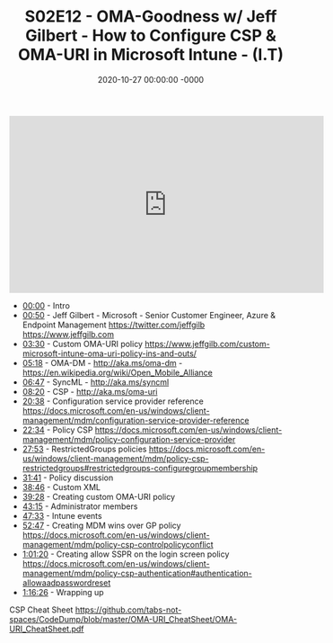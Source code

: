 ﻿---
layout: post
title: "S02E12 - OMA-Goodness w/ Jeff Gilbert - How to Configure CSP & OMA-URI in Microsoft Intune - (I.T)"
date: 2020-10-27 00:00:00 -0000
categories:
---

<iframe loading="lazy" width="560" height="315" src="https://www.youtube.com/embed/rDzHJwG-Vjk" title="YouTube video player" frameborder="0" allow="accelerometer; autoplay; clipboard-write; encrypted-media; gyroscope; picture-in-picture" allowfullscreen></iframe>

* [00:00](https://www.youtube.com/watch?v=rDzHJwG-Vjk&t=0s) - Intro
* [00:50](https://www.youtube.com/watch?v=rDzHJwG-Vjk&t=50s) - Jeff Gilbert - Microsoft - Senior Customer Engineer, Azure & Endpoint Management
https://twitter.com/jeffgilb
https://www.jeffgilb.com
* [03:30](https://www.youtube.com/watch?v=rDzHJwG-Vjk&t=210s) - Custom OMA-URI policy
https://www.jeffgilb.com/custom-microsoft-intune-oma-uri-policy-ins-and-outs/
* [05:18](https://www.youtube.com/watch?v=rDzHJwG-Vjk&t=318s) - OMA-DM - http://aka.ms/oma-dm - https://en.wikipedia.org/wiki/Open_Mobile_Alliance
* [06:47](https://www.youtube.com/watch?v=rDzHJwG-Vjk&t=407s) - SyncML - http://aka.ms/syncml
* [08:20](https://www.youtube.com/watch?v=rDzHJwG-Vjk&t=500s) - CSP - http://aka.ms/oma-uri
* [20:38](https://www.youtube.com/watch?v=rDzHJwG-Vjk&t=1238s) - Configuration service provider reference
https://docs.microsoft.com/en-us/windows/client-management/mdm/configuration-service-provider-reference
* [22:34](https://www.youtube.com/watch?v=rDzHJwG-Vjk&t=1354s) - Policy CSP
https://docs.microsoft.com/en-us/windows/client-management/mdm/policy-configuration-service-provider
* [27:53](https://www.youtube.com/watch?v=rDzHJwG-Vjk&t=1673s) - RestrictedGroups policies
https://docs.microsoft.com/en-us/windows/client-management/mdm/policy-csp-restrictedgroups#restrictedgroups-configuregroupmembership
* [31:41](https://www.youtube.com/watch?v=rDzHJwG-Vjk&t=1901s) - Policy discussion
* [38:46](https://www.youtube.com/watch?v=rDzHJwG-Vjk&t=2326s) - Custom XML
* [39:28](https://www.youtube.com/watch?v=rDzHJwG-Vjk&t=2368s) - Creating custom OMA-URI policy
* [43:15](https://www.youtube.com/watch?v=rDzHJwG-Vjk&t=2595s) - Administrator members
* [47:33](https://www.youtube.com/watch?v=rDzHJwG-Vjk&t=2853s) - Intune events
* [52:47](https://www.youtube.com/watch?v=rDzHJwG-Vjk&t=3167s) - Creating MDM wins over GP policy
https://docs.microsoft.com/en-us/windows/client-management/mdm/policy-csp-controlpolicyconflict
* [1:01:20](https://www.youtube.com/watch?v=rDzHJwG-Vjk&t=140s) - Creating allow SSPR on the login screen policy
https://docs.microsoft.com/en-us/windows/client-management/mdm/policy-csp-authentication#authentication-allowaadpasswordreset
* [1:16:26](https://www.youtube.com/watch?v=rDzHJwG-Vjk&t=1046s) - Wrapping up

CSP Cheat Sheet
https://github.com/tabs-not-spaces/CodeDump/blob/master/OMA-URI_CheatSheet/OMA-URI_CheatSheet.pdf


